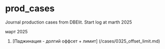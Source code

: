 # prod_cases
Journal production cases from DBElit. Start log at marth 2025

март 2025
1. [Паджинация - долгий оффсет + лимит] (/cases/0325_offset_limit.md)
